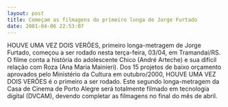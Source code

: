 ```yaml
---
layout: post
title: Começam as filmagens do primeiro longa de Jorge Furtado
date: 2001-04-06 22:53:07
---
```

HOUVE UMA VEZ DOIS VERÕES, primeiro longa-metragem de Jorge Furtado, começou a ser rodado nesta terça-feira, 03/04, em Tramandaí/RS. O filme conta a história do adolescente Chico (André Arteche) e sua difícil relação com Roza (Ana Maria Mainieri). Dos 15 projetos de baixo orçamento aprovados pelo Ministério da Cultura em outubro/2000, HOUVE UMA VEZ DOIS VERÕES é o primeiro a ser rodado. Este segundo longa-metragem da Casa de Cinema de Porto Alegre será totalmente filmado em tecnologia digital (DVCAM), devendo completar as filmagens no final do mês de abril.